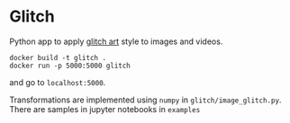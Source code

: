 # Glitch

Python app to apply [glitch art](https://en.wikipedia.org/wiki/Glitch_art) style to images and videos.

```
docker build -t glitch .
docker run -p 5000:5000 glitch
```

and go to `localhost:5000`.

Transformations are implemented using `numpy` in `glitch/image_glitch.py`. There are samples in jupyter notebooks in `examples`
